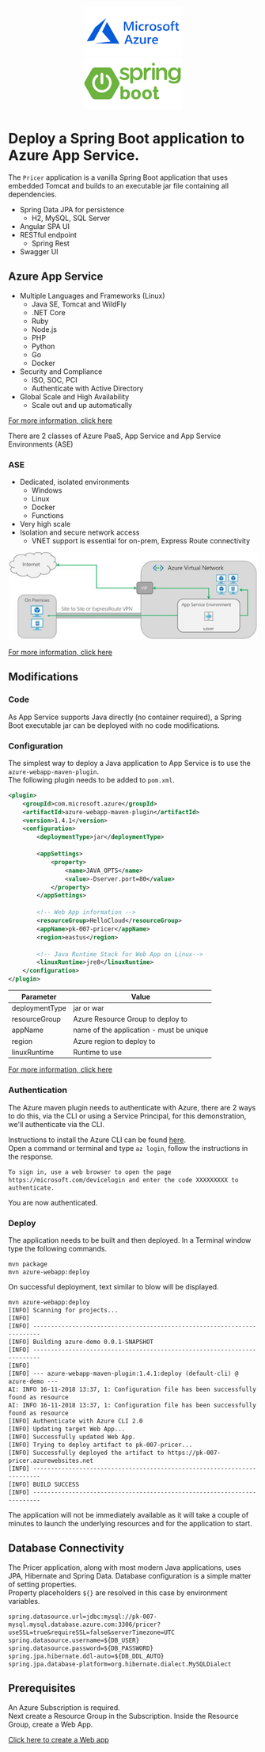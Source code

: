 <p align="center">
  <img src="img/azure.png" width="200px"/>
  <br>
  <img src="img/spring-boot-logo.png" width="200px"/>
</p>

# Deploy a Spring Boot application to Azure App Service.


The `Pricer` application is a vanilla Spring Boot application that uses embedded Tomcat and builds to an 
executable jar file containing all dependencies. 

* Spring Data JPA for persistence
  * H2, MySQL, SQL Server
* Angular SPA UI
* RESTful endpoint
  * Spring Rest
* Swagger UI

## Azure App Service  

* Multiple Languages and Frameworks (Linux)
  * Java SE, Tomcat and WildFly
  * .NET Core
  * Ruby
  * Node.js
  * PHP
  * Python
  * Go
  * Docker
* Security and Compliance
  * ISO, SOC, PCI
  * Authenticate with Active Directory
* Global Scale and High Availability
  * Scale out and up automatically 

[For more information, click here](https://docs.microsoft.com/en-gb/azure/app-service/app-service-web-overview)

There are 2 classes of Azure PaaS, App Service and App Service Environments (ASE)

### ASE 
* Dedicated, isolated environments
  * Windows
  * Linux
  * Docker
  * Functions
* Very high scale
* Isolation and secure network access
  * VNET support is essential for on-prem, Express Route connectivity
   
![](img/networkase-overflow.png?raw=true)   

[For more information, click here](https://docs.microsoft.com/en-us/azure/app-service/environment/intro)
## Modifications 
### Code
As App Service supports Java directly (no container required), a Spring Boot executable jar can be deployed with 
no code modifications.
### Configuration
The simplest way to deploy a Java application to App Service is to use the `azure-webapp-maven-plugin`.  
The following plugin needs to be added to `pom.xml`.
```xml
<plugin>
    <groupId>com.microsoft.azure</groupId>
    <artifactId>azure-webapp-maven-plugin</artifactId>
    <version>1.4.1</version>
    <configuration>
        <deploymentType>jar</deploymentType>

        <appSettings>
            <property>
                <name>JAVA_OPTS</name>
                <value>-Dserver.port=80</value>
            </property>
        </appSettings>

        <!-- Web App information -->
        <resourceGroup>HelloCloud</resourceGroup>
        <appName>pk-007-pricer</appName>
        <region>eastus</region>

        <!-- Java Runtime Stack for Web App on Linux-->
        <linuxRuntime>jre8</linuxRuntime>
    </configuration>
</plugin>
```
|Parameter | Value |
| --- | --- |
| deploymentType | jar or war |
| resourceGroup | Azure Resource Group to deploy to |
| appName | name of the application - must be unique |
| region | Azure region to deploy to |
| linuxRuntime | Runtime to use |

[For more information, click here](https://github.com/Microsoft/azure-maven-plugins/tree/develop/azure-webapp-maven-plugin)

### Authentication
The Azure maven plugin needs to authenticate with Azure, there are 2 ways to do this, via the CLI or using a Service Principal, 
for this demonstration, we'll authenticate via the CLI.

Instructions to install the Azure CLI can be found [here](https://docs.microsoft.com/en-us/cli/azure/install-azure-cli?view=azure-cli-latest).  
Open a command or terminal and type `az login`, follow the instructions in the response.
```
To sign in, use a web browser to open the page https://microsoft.com/devicelogin and enter the code XXXXXXXXX to authenticate.
```
You are now authenticated.

### Deploy
The application needs to be built and then deployed. In a Terminal window type the following commands.
```
mvn package
mvn azure-webapp:deploy
```
On successful deployment, text similar to blow will be displayed.
```
mvn azure-webapp:deploy
[INFO] Scanning for projects...
[INFO]
[INFO] ------------------------------------------------------------------------
[INFO] Building azure-demo 0.0.1-SNAPSHOT
[INFO] ------------------------------------------------------------------------
[INFO]
[INFO] --- azure-webapp-maven-plugin:1.4.1:deploy (default-cli) @ azure-demo ---
AI: INFO 16-11-2018 13:37, 1: Configuration file has been successfully found as resource
AI: INFO 16-11-2018 13:37, 1: Configuration file has been successfully found as resource
[INFO] Authenticate with Azure CLI 2.0
[INFO] Updating target Web App...
[INFO] Successfully updated Web App.
[INFO] Trying to deploy artifact to pk-007-pricer...
[INFO] Successfully deployed the artifact to https://pk-007-pricer.azurewebsites.net
[INFO] ------------------------------------------------------------------------
[INFO] BUILD SUCCESS
[INFO] ------------------------------------------------------------------------
```

The application will not be immediately available as it will take a couple of minutes to launch the 
underlying resources and for the application to start.

## Database Connectivity
The Pricer application, along with most modern Java applications, uses JPA, Hibernate and Spring Data.
Database configuration is a simple matter of setting properties.  
Property placeholders `${}` are resolved in this case by environment variables.

```
spring.datasource.url=jdbc:mysql://pk-007-mysql.mysql.database.azure.com:3306/pricer?useSSL=true&requireSSL=false&serverTimezone=UTC
spring.datasource.username=${DB_USER}
spring.datasource.password=${DB_PASSWORD}
spring.jpa.hibernate.ddl-auto=${DB_DDL_AUTO}
spring.jpa.database-platform=org.hibernate.dialect.MySQLDialect 
```

## Prerequisites
An Azure Subscription is required.   
Next create a Resource Group in the Subscription.
Inside the Resource Group, create a Web App.

[Click here to create a Web app](https://portal.azure.com/#create/hub)
 

